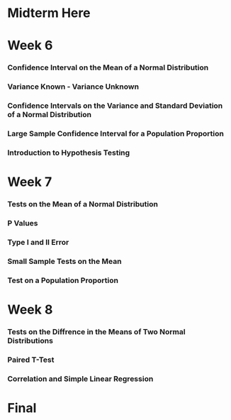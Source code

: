 # Midterm Here
# Week 6
### Confidence Interval on the Mean of a Normal Distribution
### Variance Known - Variance Unknown
### Confidence Intervals on the Variance and Standard Deviation of a Normal Distribution
### Large Sample Confidence Interval for a Population Proportion
### Introduction to Hypothesis Testing
# Week 7
### Tests on the Mean of a Normal Distribution
### P Values
### Type I and II Error
### Small Sample Tests on the Mean
### Test on a Population Proportion
# Week 8
### Tests on the Diffrence in the Means of Two Normal Distributions
### Paired T-Test
### Correlation and Simple Linear Regression
# Final